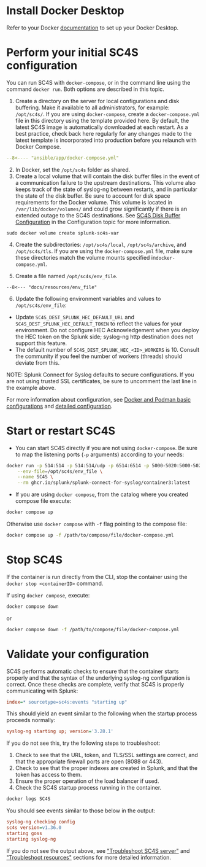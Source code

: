 
# Install Docker Desktop

Refer to your Docker [documentation](https://docs.docker.com) to set up your Docker Desktop. 

# Perform your initial SC4S configuration

You can run SC4S with `docker-compose`, or in the command line using the command `docker run`.  Both options are described in this topic.

1. Create a directory on the server for local configurations and disk buffering. Make it available to all administrators, for example:
`/opt/sc4s/`. If you are using `docker-compose`, create a `docker-compose.yml` file in this directory using the template provided here. By default, the latest SC4S image is automatically downloaded at each restart. As a best practice, check back here regularly for any changes made to the latest template is incorporated into production before you relaunch with Docker Compose.

``` yaml
--8<---- "ansible/app/docker-compose.yml"
```

2. In Docker, set the `/opt/sc4s` folder as shared.
3. Create a local volume that will contain the disk buffer files in the event of a communication
failure to the upstream destinations. This volume also keeps track of the state of syslog-ng between restarts, and in
particular the state of the disk buffer. Be sure to account for disk space requirements for the Docker volume. This volume is located in
`/var/lib/docker/volumes/` and could grow significantly if there is an extended outage to the SC4S destinations. See [SC4S Disk Buffer Configuration](../configuration.md#sc4s-disk-buffer-configuration) in the Configuration topic for more information.

```
sudo docker volume create splunk-sc4s-var
```

4. Create the subdirectories: `/opt/sc4s/local`, `/opt/sc4s/archive`, and `/opt/sc4s/tls`. If you are using the `docker-compose.yml` file, make sure these directories match the volume mounts specified in`docker-compose.yml`.

5. Create a file named `/opt/sc4s/env_file`.

```dotenv
--8<--- "docs/resources/env_file"
```
6. Update the following environment variables and values to `/opt/sc4s/env_file`:

* Update `SC4S_DEST_SPLUNK_HEC_DEFAULT_URL` and `SC4S_DEST_SPLUNK_HEC_DEFAULT_TOKEN` to reflect the values for your environment. Do not configure HEC
Acknowledgement when you deploy the HEC token on the Splunk side; syslog-ng http destination does not support this
feature. 
* The default number of `SC4S_DEST_SPLUNK_HEC_<ID>_WORKERS` is 10. Consult the community if you feel the number of workers (threads) should
deviate from this.

NOTE:  Splunk Connect for Syslog defaults to secure configurations.  If you are not using trusted SSL certificates, be sure to
uncomment the last line in the example above.

For more information about configuration, see [Docker and Podman basic configurations](./getting-started-runtime-configuration.md#docker-and-podman-basic-configurations)
and [detailed configuration](../configuration.md).

# Start or restart SC4S

* You can start SC4S directly if you are not using `docker-compose`.  Be sure to map the listening ports
(`-p` arguments) according to your needs:

```bash
docker run -p 514:514 -p 514:514/udp -p 6514:6514 -p 5000-5020:5000-5020 -p 5000-5020:5000-5020/udp \
    --env-file=/opt/sc4s/env_file \
    --name SC4S \
    --rm ghcr.io/splunk/splunk-connect-for-syslog/container3:latest
```

* If you are using `docker compose`, from the catalog where you created compose file execute:
```bash
docker compose up
```

Otherwise use `docker compose` with `-f` flag pointing to the compose file:
```bash
docker compose up -f /path/to/compose/file/docker-compose.yml
```

# Stop SC4S

If the container is run directly from the CLI, stop the container using the `docker stop <containerID>` command.

If using `docker compose`, execute:

```bash
docker compose down 
```
or 

```bash
docker compose down -f /path/to/compose/file/docker-compose.yml
```
# Validate your configuration

SC4S performs automatic checks to ensure that the container starts properly and that the syntax of the underlying syslog-ng
configuration is correct. Once these checks are complete, verify that SC4S is properly communicating with Splunk:

```ini
index=* sourcetype=sc4s:events "starting up"
```

This should yield an event similar to the following when the startup process proceeds normally:

```ini
syslog-ng starting up; version='3.28.1'
```

If you do not see this, try the following steps to troubleshoot:

1. Check to see that the URL, token, and TLS/SSL settings are correct, and that the appropriate firewall ports are open (8088 or 443).
2. Check to see that the proper indexes are created in Splunk, and that the token has access to them.
3. Ensure the proper operation of the load balancer if used.
4. Check the SC4S startup process running in the container.

```bash
docker logs SC4S
```

You should see events similar to those below in the output:

```ini
syslog-ng checking config
sc4s version=v1.36.0
starting goss
starting syslog-ng
```

If you do not see the output above, see ["Troubleshoot SC4S server"](../troubleshooting/troubleshoot_SC4S_server.md)
and ["Troubleshoot resources"](../troubleshooting/troubleshoot_resources.md) sections for more detailed information.
